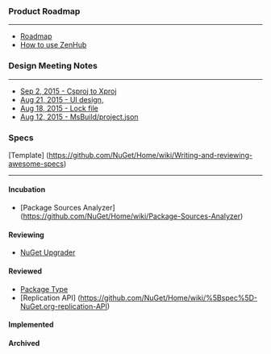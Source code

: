 ### Product Roadmap
***

* [Roadmap](https://github.com/NuGet/Home/wiki/Roadmap)
* [How to use ZenHub](https://www.zenhub.io/)

### Design Meeting Notes
***
* [Sep 2, 2015 - Csproj to Xproj](https://github.com/NuGet/Home/wiki/Csproj-to-Xproj-reference-design-meeting-notes-September-2,-2015)
* [Aug 21, 2015 - UI design, ](https://github.com/NuGet/Home/wiki/NuGet-UI-design-meeting-notes-August-21,-2015)
* [Aug 18, 2015 - Lock file](https://github.com/NuGet/Home/wiki/Lock-file-design-meeting-notes---August-18,-2015)
* [Aug 12, 2015 - MsBuild/project.json](https://github.com/NuGet/Home/wiki/MsBuild---project.json---xunit-Design-meeting-notes-August,-12-2015)

### Specs

[Template] (https://github.com/NuGet/Home/wiki/Writing-and-reviewing-awesome-specs)
***

#### Incubation 
* [Package Sources Analyzer] (https://github.com/NuGet/Home/wiki/Package-Sources-Analyzer)

#### Reviewing
* [NuGet Upgrader](https://github.com/NuGet/Home/wiki/NuGet-Upgrader:-Helping-to-move-to-NuGet-3.0)

#### Reviewed
* [Package Type](https://github.com/NuGet/Home/wiki/Package-Type)
* [Replication API] (https://github.com/NuGet/Home/wiki/%5Bspec%5D-NuGet.org-replication-API)

#### Implemented


#### Archived